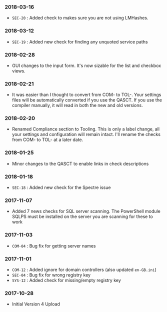 ### 2018-03-16
- `SEC-20` : Added check to makes sure you are not using LMHashes.

### 2018-03-12
- `SEC-19` : Added new check for finding any unquoted service paths

### 2018-02-28
- GUI changes to the input form.  It's now sizable for the list and checkbox views.

### 2018-02-21
- It was easier than I thought to convert from COM- to TOL-.  Your settings files will be automatically converted if you use the QASCT.  If you use the compiler manually, it will read in both the new and old versions.

### 2018-02-20
- Renamed Compliance section to Tooling.  This is only a label change, all your settings and configuration will remain intact.  I'll rename the checks from COM- to TOL- at a later date.

### 2018-01-25
- Minor changes to the QASCT to enable links in check descriptions

### 2018-01-18
- `SEC-18` : Added new check for the Spectre issue

### 2017-11-07
- Added 7 news checks for SQL server scanning.  The PowerShell module SQLPS must be installed on the server you are scanning for these to work

### 2017-11-03
- `COM-04` : Bug fix for getting server names

### 2017-11-01
- `COM-12` : Added ignore for domain controllers (also updated `en-GB.ini`)
- `SEC-04` : Bug fix for wrong registry key
- `SYS-12` : Added check for missing/empty registry key

### 2017-10-28
- Initial Version 4 Upload
